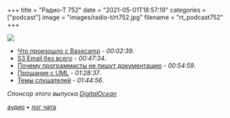 +++
title = "Радио-Т 752"
date = "2021-05-01T18:57:19"
categories = ["podcast"]
image = "images/radio-t/rt752.jpg"
filename = "rt_podcast752"
+++

![](https://radio-t.com/images/radio-t/rt752.jpg)

- [Что произошло с Basecamp](https://world.hey.com/jason/changes-at-basecamp-7f32afc5) - *00:02:39*.
- [S3 Email без всего](https://github.com/0x4447/0x4447_product_s3_email) - *00:47:34*.
- [Почему программисты не пишут документацию](https://kislayverma.com/programming/why-programmers-dont-write-documentation/) - *00:54:59*.
- [Прощание с UML](https://garba.org/posts/2021/uml/) - *01:28:37*.
- [Темы слушателей](https://radio-t.com/p/2021/04/27/prep-752/) - *01:44:56*.

*Спонсор этого выпуска [DigitalOcean](https://do.co/radiot)*


[аудио](https://cdn.radio-t.com/rt_podcast752.mp3) • [лог чата](https://chat.radio-t.com/logs/radio-t-752.html)
<audio src="https://cdn.radio-t.com/rt_podcast752.mp3" preload="none"></audio>
